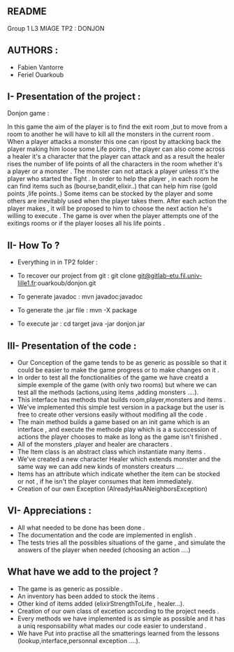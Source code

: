 README 
------
 
Group 1 L3 MIAGE 
TP2 : DONJON

AUTHORS : 
---------

  - Fabien Vantorre 
  - Feriel Ouarkoub

 I- Presentation of the project :
---------------------------------


Donjon game :

In this game the aim of the player is to find the exit room ,but to move from a room to another he will have to kill all the monsters in the current room .
When a player attacks a monster this one can ripost by attacking back the player making him loose some Life points , the player can also come across a healer it's a character that the player can attack and as a result the healer rises the number of life points  of all the characters in the room whether it's a player or a monster . 
The monster can not attack a player unless it's the player who started the fight . 
In order to help the player , in each room he can find items such as (bourse,bandit,elixir..) that can help him rise (gold points ,life points..) Some items can be stocked by the player and some others are inevitably used when the player takes them.
After each action the player makes , it will be proposed to him to choose the next action he's willing to execute .
The game is over when the player attempts one of the exitings rooms or if the player looses all his life points .


 
II- How To ? 
------------
- Everything in  in TP2 folder :

- To recover our project from git   :
git clone git@gitlab-etu.fil.univ-lille1.fr:ouarkoub/donjon.git
- To generate javadoc :
mvn javadoc:javadoc
- To generate the .jar file  :
mvn -X package
- To execute jar :
cd target
java -jar donjon.jar




III- Presentation of the code :
-------------------------------

- Our Conception of the game tends to be as generic as possible so that it could be easier to make the game progress or to make changes on it .
- In order to test all the fonctionalities of the game we have creatd a simple exemple of the game (with only two rooms) but where we can test all the methods (actions,using items ,adding monsters ....).
- This interface has methods that builds room,player,monsters and items .
- We've implemented this simple test version in a package but the user is free to create  other versions easily without modifing all the code .
- The main method builds a game based on an init game which is an interface , and execute the methode play which is a a succcession of actions the player chooses to make as long as the game isn't finished .
- All of the monsters ,player and healer are characters .
- The Item class is an abstract class which instantiate many items .
- We've created a new character Healer which extends monster and the same way we can add new kinds of monsters creaturs ....
- Items has an attribute which indicate whether the item can be stocked or not , if he isn't the player consumes that item immediately.
- Creation of our own Exception (AlreadyHasANeighborsException)
  

VI- Appreciations : 
------------------- 

- All what needed to be done has been done .
- The documentation and the code are implemented in english .
- The tests tries all the possibles situations of the game , and simulate the answers of the player when needed (choosing an action ....)


What have we add to the project ? 
----------------------------------

- The game is as generic as possible .
- An inventory has been added to stock the items . 
- Other kind of items added (elixirStrengthToLife , healer...).
- Creation of our own class of excetion according to the project needs .
- Every methods we have implemented is as simple as possible and it has a uniq responsability what mades our code easier to understand . 
- We have Put into practise all the smatterings learned from the lessons (lookup,interface,personnal exception ....).







